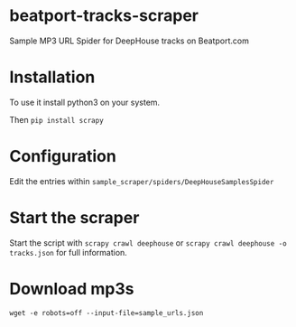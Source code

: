 # beatport-tracks-scraper
Sample MP3 URL Spider for DeepHouse tracks on Beatport.com

# Installation
To use it install python3 on your system.

Then `pip install scrapy`

# Configuration
Edit the entries within
`sample_scraper/spiders/DeepHouseSamplesSpider`

# Start the scraper
Start the script with 
    `scrapy crawl deephouse`
or
    `scrapy crawl deephouse -o tracks.json`
for full information.

# Download mp3s
`wget -e robots=off --input-file=sample_urls.json`
 
